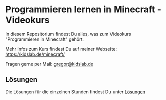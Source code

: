 # Programmieren lernen in Minecraft - Videokurs

In diesem Repositorium findest Du alles, was zum Videokurs "Programmieren in Minecraft" gehört.

Mehr Infos zum Kurs findest Du auf meiner Webseite: https://kidslab.de/minecraft/

Fragen gerne per Mail: gregor@kidslab.de


## Lösungen

Die Lösungen für die einzelnen Stunden findest Du unter [Lösungen](/Lösungen/readme.md)
